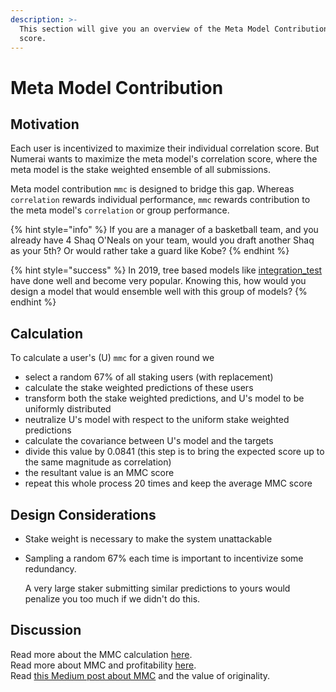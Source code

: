 ```yaml
---
description: >-
  This section will give you an overview of the Meta Model Contribution (MMC)
  score.
---
```


# Meta Model Contribution

## Motivation

Each user is incentivized to maximize their individual correlation score. But Numerai wants to maximize the meta model's correlation score, where the meta model is the stake weighted ensemble of all submissions.

Meta model contribution `mmc` is designed to bridge this gap. Whereas `correlation` rewards individual performance, `mmc` rewards contribution to the meta model's `correlation` or group performance.

{% hint style="info" %}
If you are a manager of a basketball team, and you already have 4 Shaq O'Neals on your team, would you draft another Shaq as your 5th? Or would rather take a guard like Kobe?
{% endhint %}

{% hint style="success" %}
In 2019, tree based models like [integration_test](https://numer.ai/integration_test) have done well and become very popular. Knowing this, how would you design a model that would ensemble well with this group of models?
{% endhint %}

## Calculation

To calculate a user's (U) `mmc` for a given round we

* select a random 67% of all staking users (with replacement)
* calculate the stake weighted predictions of these users
* transform both the stake weighted predictions, and U's model to be uniformly distributed
* neutralize U's model with respect to the uniform stake weighted predictions
* calculate the covariance between U's model and the targets
* divide this value by 0.0841 (this step is to bring the expected score up to the same magnitude as correlation)
* the resultant value is an MMC score 
* repeat this whole process 20 times and keep the average MMC score

## Design Considerations

* Stake weight is necessary to make the system unattackable
*   Sampling a random 67% each time is important to incentivize some redundancy.

    A very large staker submitting similar predictions to yours would penalize you too much if we didn't do this.

## Discussion

Read more about the MMC calculation [here](https://forum.numer.ai/t/mmc2-announcement/93).\
Read more about MMC and profitability [here](https://forum.numer.ai/t/mmc-staking-change-corr-mmc/698).\
Read [this Medium post about MMC](https://medium.com/numerai/a-new-data-science-competition-where-being-different-pays-251c2aecc40a) and the value of originality.
